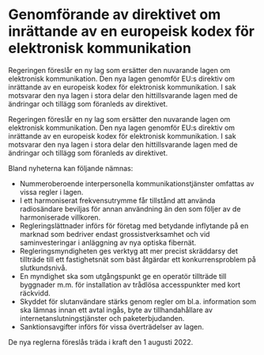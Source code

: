 # Genomförande av direktivet om inrättande av en europeisk kodex för elektronisk kommunikation

Regeringen föreslår en ny lag som ersätter den nuvarande lagen om elektronisk kommunikation. Den nya lagen genomför EU:s direktiv om inrättande av en europeisk kodex för elektronisk kommunikation. I sak motsvarar den nya lagen i stora delar den hittillsvarande lagen med de ändringar och tillägg som föranleds av direktivet.

Regeringen föreslår en ny lag som ersätter den nuvarande lagen om elektronisk kommunikation. Den nya lagen genomför EU:s direktiv om inrättande av en europeisk kodex för elektronisk kommunikation. I sak motsvarar den nya lagen i stora delar den hittillsvarande lagen med de ändringar och tillägg som föranleds av direktivet.

Bland nyheterna kan följande nämnas:

* Nummeroberoende interpersonella kommunikationstjänster omfattas av vissa regler i lagen.
* I ett harmoniserat frekvensutrymme får tillstånd att använda radiosändare beviljas för annan användning än den som följer av de harmoniserade villkoren.
* Regleringslättnader införs för företag med betydande inflytande på en marknad som bedriver endast grossistverksamhet och vid saminvesteringar i anläggning av nya optiska fibernät.
* Regleringsmyndigheten ges verktyg att mer precist skräddarsy det tillträde till ett fastighetsnät som bäst åtgärdar ett konkurrensproblem på slutkundsnivå.
* En myndighet ska som utgångspunkt ge en operatör tillträde till byggnader m.m. för installation av trådlösa accesspunkter med kort räckvidd.
* Skyddet för slutanvändare stärks genom regler om bl.a. information
som ska lämnas innan ett avtal ingås, byte av tillhandahållare av
internetanslutningstjänster och paketerbjudanden.
* Sanktionsavgifter införs för vissa överträdelser av lagen.

De nya reglerna föreslås träda i kraft den 1 augusti 2022.
